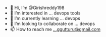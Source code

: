 - 👋 Hi, I’m @Girishreddy198
- 👀 I’m interested in ... devops tools
- 🌱 I’m currently learning ... devops 
- 💞️ I’m looking to collaborate on ... devops 
- 📫 How to reach me ...ggutturu@gmail.com

<!---
Girishreddy198/Girishreddy198 is a ✨ special ✨ repository because its `README.md` (this file) appears on your GitHub profile.
You can click the Preview link to take a look at your changes.
--->
